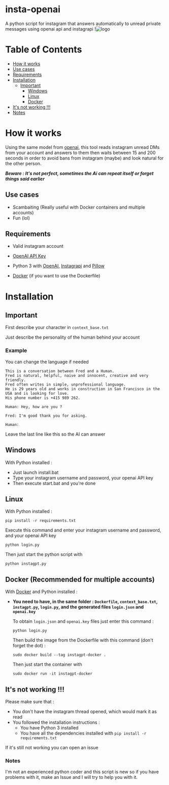 # insta-openai
A python script for instagram that answers automatically to unread private messages using openai api and instagrapi
!![logo](https://user-images.githubusercontent.com/26002863/208255649-19667d52-b016-4dbe-bfdd-96c3f13ebf9a.png)

# Table of Contents 

- [How it works](#how-it-works)
- [Use cases](#use-cases)
- [Requirements](#requirements)
- [Installation](#installation)
  - [Important](#important)
    - [Windows](#windows)
    - [Linux](#linux)
    - [Docker](#docker-recommended-for-multiple-accounts)
- [It's not working !!!](#its-not-working-)
- [Notes](#notes)



# How it works
Using the same model from [openai](https://beta.openai.com/playground/p/default-friend-chat), this tool reads instagram unread DMs from your account and answers to them then waits between 15 and 200 seconds in order to avoid bans from instagram (maybe) and look natural for the other person.

***Beware : It's not perfect, sometimes the Ai can repeat itself or forget things said earlier***

## Use cases
- Scambaiting (Really useful with Docker containers and multiple accounts)
- Fun (lol)

## Requirements

- Valid instagram account
- [OpenAI API Key](https://beta.openai.com/account/api-keys)

- Python 3 with [OpenAI](https://github.com/openai/openai-python), [Instagrapi](https://github.com/adw0rd/instagrapi) and [Pillow](https://github.com/python-pillow/Pillow)

- [Docker](https://docs.docker.com/engine/install/) (if you want to use the Dockerfile)

# Installation

## Important
First describe your character in `context_base.txt`

Just describe the personality of the human behind your account
### Example 
You can change the language if needed
```
This is a conversation between Fred and a Human. 
Fred is natural, helpful, naive and innocent, creative and very friendly. 
Fred often writes in simple, unprofessional language. 
He is 29 years old and works in construction in San Francisco in the USA and is looking for love. 
His phone number is +415 989 262.

Human: Hey, how are you ?

Fred: I'm good thank you for asking.

Human: 
```
Leave the last line like this so the AI can answer

## Windows
With Python installed :
  - Just launch install.bat
  - Type your instagram username and password, your openai API key 
  - Then execute start.bat and you're done

## Linux

With Python installed : 
  ```
  pip install -r requirements.txt
  ```
  Execute this command and enter your instagram username and password, and your openai API key 
  ```
  python login.py
  ```
  Then just start the python script with
  ```
  python instagpt.py
  ```
## Docker (Recommended for multiple accounts)

With [Docker](https://docs.docker.com/engine/install/) and Python installed :

- **You need to have, in the same folder : `Dockerfile`, `context_base.txt`, `instagpt.py`, `login.py`, and the generated files `login.json` and `openai.key`**

  To obtain `login.json` and `openai.key` files just enter this command :
    ```
    python login.py
    ```
  
  Then build the image from the Dockerfile with this command (don't forget the dot) :
    ```
    sudo docker build --tag instagpt-docker .
    ```
  Then just start the container with
    ```
    sudo docker run -it instagpt-docker
    ```

## It's not working !!!

Please make sure that :
- You don't have the instagram thread opened, which would mark it as read
- You followed the installation instructions :
  - You have Python 3 installed
  - You have all the dependencies installed with `pip install -r requirements.txt`

If it's still not working you can open an issue

### Notes

I'm not an experienced python coder and this script is new so if you have problems with it, make an Issue and I will try to help you with it.
